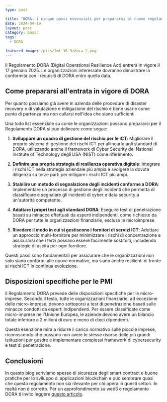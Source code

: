 ```yaml
---
type: post

title: "DORA: i cinque passi essenziali per prepararsi al nuovo regolamento su resilienza digitale"
date: 2024-04-19
layout: post
category: Basic
tags:
  - DORA

featured_image: /pics/fmt-16-9/dora-2.png
---
```

Il Regolamento DORA (Digital Operational Resilience Act) entrerà in vigore il 17 gennaio 2025. Le organizzazioni interessate dovranno dimostrare la conformità con i requisiti di DORA entro quella data.

## Come prepararsi all'entrata in vigore di DORA

Per quanto possiamo già avere in azienda delle procedure di disaster recovery e di valutazione e mitigazione del rischio è bene usarle come punto di partenza ma non cullarsi nell'idea che siano sufficienti.

Una todo list essenziale su come le organizzazioni possono prepararsi per il Regolamento DORA si può delineare come segue:

1. **Sviluppare un quadro di gestione del rischio per le ICT**: Migliorare il proprio sistema di gestione dei rischi ICT per allinearlo agli standard di DORA, utilizzando anche il framework di Cyber Security del National Institute of Technology degli USA (NIST) come riferimento.

2. **Definire una propria strategia di resilienza operativa digitale**: Integrare i rischi ICT nella strategia aziendale più ampia e svolgere la dovuta diligenza su terze parti per mitigare i rischi ICT più ampi.

3. **Stabilire un metodo di segnalazione degli incidenti conforme a DORA**: Implementare un processo di gestione degli incidenti che permetta di classificare e segnalare gli incidenti di cyber e data security a un'autorità competente.

4. **Adattare i propri test agli standard DORA**: Eseguire test di penetrazione basati su minacce effettuati da esperti indipendenti, come richiesto da DORA per tutte le organizzazioni finanziarie, escluse le microimprese.

5. **Rivedere il modo in cui si gestiscono i fornitori di servizi ICT**: Adottare un approccio multi-fornitore per minimizzare i rischi di concentrazione e assicurarsi che i terzi possano essere facilmente sostituiti, includendo strategie di uscita per ogni fornitore.

Questi passi sono fondamentali per assicurare che le organizzazioni non solo siano conformi alle nuove normative, ma siano anche resilienti di fronte ai rischi ICT in continua evoluzione.

## Disposizioni specifiche per le PMI

il Regolamento DORA prevede delle disposizioni specifiche per le micro-imprese. Secondo il testo, tutte le organizzazioni finanziarie, ad eccezione delle micro-imprese, devono sottoporsi a test di penetrazione basati sulle minacce condotti da esperti indipendenti. Per essere classificate come micro-imprese nell'Unione Europea, le aziende devono avere un bilancio totale inferiore a 2 milioni di euro e meno di dieci dipendenti.

Questa esenzione mira a ridurre il carico normativo sulle piccole imprese, riconoscendo che possono non avere le stesse risorse delle più grandi istituzioni per gestire e implementare complessi framework di cybersecurity e test di penetrazione.


## Conclusioni

In questo blog scriviamo spesso di sicurezza degli smart contract e buone pratiche per lo sviluppo di applicazioni blockchain e può sembrare quasi che questo regolamento non sia rilevante per chi opera in questi settori. In realtà non è corretto. Per un approfondimento su web3 e regolamento DORA ti invito leggere [questo articolo](regolamento-dora-e-web3-quali-implicazioni).



